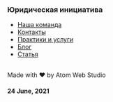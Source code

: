 ### Юридическая инициатива

- [Наша команда](https://iserejatoje.github.io/yurik/team.html)
- [Контакты](https://iserejatoje.github.io/yurik/contacts.html)
- [Практики и услуги](https://iserejatoje.github.io/yurik/practice.html)
- [Блог](https://iserejatoje.github.io/yurik/blog.html)
- [Статья](https://iserejatoje.github.io/yurik/article.html)

<br>
Made with ❤️ by Atom Web Studio<br>

#### 24 June, 2021

